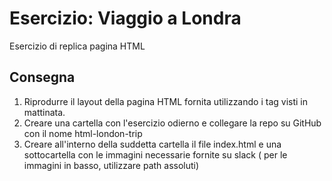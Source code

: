 Esercizio: Viaggio a Londra
===

Esercizio di replica pagina HTML

## Consegna
1. Riprodurre il layout della pagina HTML fornita utilizzando i tag visti in mattinata.
1. Creare una cartella con l'esercizio odierno e collegare la repo su GitHub con il nome html-london-trip
1. Creare all'interno della suddetta cartella il file index.html e una sottocartella con le immagini necessarie fornite su slack ( per le immagini in basso, utilizzare path assoluti)
